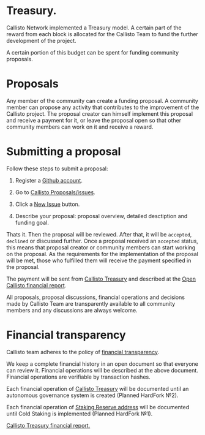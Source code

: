 # Treasury.

Callisto Network implemented a Treasury model. A certain part of the reward from each block is allocated for the Callisto Team to fund the further development of the project.

A certain portion of this budget can be spent for funding community proposals.

# Proposals

Any member of the community can create a funding proposal. A community member can propose any activity that contributes to the improvement of the Callisto project. The proposal creator can himself implement this proposal and receive a payment for it, or leave the proposal open so that other community members can work on it and receive a reward.

# Submitting a proposal

Follow these steps to submit a proposal:

1. Register a [Github account](http://github.com/).

2. Go to [Callisto Proposals/issues](https://github.com/EthereumCommonwealth/Proposals/issues).

3. Click a [New Issue](https://github.com/EthereumCommonwealth/Proposals/issues/new) button.

4. Describe your proposal: proposal overview, detailed desctiption and funding goal.

Thats it. Then the proposal will be reviewed. After that, it will be `accepted`, `declined` or discussed further. Once a proposal received an `accepted` status, this means that proposal creator or community members can start working on the proposal. As the requirements for the implementation of the proposal will be met, those who fulfilled them will receive the payment specified in the proposal.

The payment will be sent from [Callisto Treasury](https://cloexplorer.org/addr/0x74682fc32007af0b6118f259cbe7bccc21641600) and described at the [Open Callisto financial report](https://docs.google.com/spreadsheets/d/12b5JgL1veCAvV1yLhmxDva80Gz3pA0OVSPw_uTf9aEQ/edit#gid=1393329941).

All proposals, proposal discussions, financial operations and decisions made by Callisto Team are transparently available to all community members and any discussions are always welcome.

# Financial transparency

Callisto team adheres to the policy of [financial transparency](https://github.com/EthereumCommonwealth/Roadmap/issues/48).

We keep a complete financial history in an open document so that everyone can review it. Financial operations will be described at the above document. Financial operations are verifiable by transaction hashes.

Each financial operation of [Callisto Treasury](https://cloexplorer.org/addr/0x74682fc32007af0b6118f259cbe7bccc21641600) will be documented until an autonomous governance system is created (Planned HardFork №2).

Each financial operation of [Staking Reserve address](https://cloexplorer.org/addr/0x3c06f218ce6dd8e2c535a8925a2edf81674984d9) will be documented until Cold Staking is implemented (Planned HardFork №1).

[Callisto Treasury financial report.](https://docs.google.com/spreadsheets/d/12b5JgL1veCAvV1yLhmxDva80Gz3pA0OVSPw_uTf9aEQ/)

